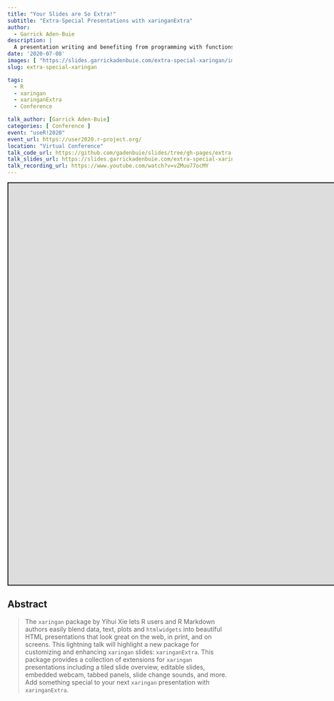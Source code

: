 ```yaml
---
title: "Your Slides are So Extra!"
subtitle: "Extra-Special Presentations with xaringanExtra"
author:
  - Garrick Aden-Buie
description: |
  A presentation writing and benefiting from programming with functions.
date: '2020-07-08'
images: [ "https://slides.garrickadenbuie.com/extra-special-xaringan/images/social-card.png" ]
slug: extra-special-xaringan

tags:
  - R
  - xaringan
  - xaringanExtra
  - Conference

talk_author: [Garrick Aden-Buie]
categories: [ Conference ]
event: "useR!2020"
event_url: https://user2020.r-project.org/
location: "Virtual Conference"
talk_code_url: https://github.com/gadenbuie/slides/tree/gh-pages/extra-special-xaringan
talk_slides_url: https://slides.garrickadenbuie.com/extra-special-xaringan
talk_recording_url: https://www.youtube.com/watch?v=vZMuu77ocMY
---
```


<script src="/rmarkdown-libs/fitvids-2.1.1/fitvids.min.js"></script>
<div class="shareagain" style="min-width:300px;margin:1em auto;">
<iframe src="https://slides.garrickadenbuie.com/extra-special-xaringan" width="1600" height="900" style="border:2px solid currentColor;" loading="lazy" allowfullscreen></iframe>
<script>fitvids('.shareagain', {players: 'iframe'});</script>
</div>

## Abstract

> The `xaringan` package by Yihui Xie lets R users and R Markdown authors easily blend data, text, plots and `htmlwidgets` into beautiful HTML presentations that look great on the web, in print, and on screens. This lightning talk will highlight a new package for customizing and enhancing `xaringan` slides: `xaringanExtra`. This package provides a collection of extensions for `xaringan` presentations including a tiled slide overview, editable slides, embedded webcam, tabbed panels, slide change sounds, and more. Add something special to your next `xaringan` presentation with `xaringanExtra`.
